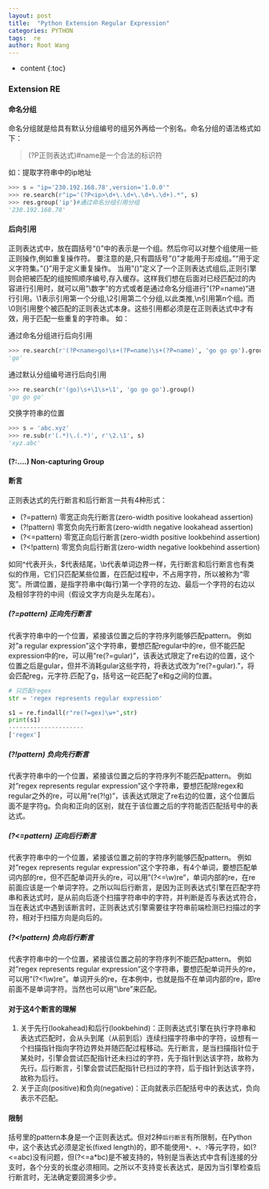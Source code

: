 ```yaml
---
layout: post
title:  "Python Extension Regular Expression"
categories: PYTHON
tags:  re
author: Root Wang
---
```


* content
{:toc}

### Extension RE

#### 命名分组

命名分组就是给具有默认分组编号的组另外再给一个别名。命名分组的语法格式如下：

> (?P<name>正则表达式)#name是一个合法的标识符

如：提取字符串中的ip地址
```python
>>> s = "ip='230.192.168.78',version='1.0.0'"
>>> re.search(r"ip='(?P<ip>\d+\.\d+\.\d+\.\d+).*", s)
>>> res.group('ip')#通过命名分组引用分组
'230.192.168.78'
```

#### 后向引用

正则表达式中，放在圆括号“()”中的表示是一个组。然后你可以对整个组使用一些正则操作,例如重复操作符。 
要注意的是,只有圆括号”()”才能用于形成组。”“用于定义字符集。”{}”用于定义重复操作。 
当用”()”定义了一个正则表达式组后,正则引擎则会把被匹配的组按照顺序编号,存入缓存。这样我们想在后面对已经匹配过的内容进行引用时，就可以用”\数字”的方式或者是通过命名分组进行”(?P=name)“进行引用。\1表示引用第一个分组,\2引用第二个分组,以此类推,\n引用第n个组。而\0则引用整个被匹配的正则表达式本身。这些引用都必须是在正则表达式中才有效，用于匹配一些重复的字符串。 
如：

通过命名分组进行后向引用
```python
>>> re.search(r'(?P<name>go)\s+(?P=name)\s+(?P=name)', 'go go go').group('name')
'go'
```

通过默认分组编号进行后向引用
```python
>>> re.search(r'(go)\s+\1\s+\1', 'go go go').group()
'go go go'
```

交换字符串的位置
```python
>>> s = 'abc.xyz'
>>> re.sub(r'(.*)\.(.*)', r'\2.\1', s)
'xyz.abc'
```

#### (?:....) Non-capturing Group



#### 断言

正则表达式的先行断言和后行断言一共有4种形式： 
* (?=pattern) 零宽正向先行断言(zero-width positive lookahead assertion) 
* (?!pattern) 零宽负向先行断言(zero-width negative lookahead assertion) 
* (?<=pattern) 零宽正向后行断言(zero-width positive lookbehind assertion) 
* (?<!pattern) 零宽负向后行断言(zero-width negative lookbehind assertion) 

如同^代表开头，$代表结尾，\b代表单词边界一样，先行断言和后行断言也有类似的作用，它们只匹配某些位置，在匹配过程中，不占用字符，所以被称为“零宽”。所谓位置，是指字符串中(每行)第一个字符的左边、最后一个字符的右边以及相邻字符的中间（假设文字方向是头左尾右）。

##### (?=pattern) 正向先行断言 

代表字符串中的一个位置，紧接该位置之后的字符序列能够匹配pattern。 
例如对”a regular expression”这个字符串，要想匹配regular中的re，但不能匹配expression中的re，可以用”re(?=gular)”，该表达式限定了re右边的位置，这个位置之后是gular，但并不消耗gular这些字符，将表达式改为”re(?=gular).”，将会匹配reg，元字符.匹配了g，括号这一砣匹配了e和g之间的位置。

```python
# 只匹配regex
str = 'regex represents regular expression'

s1 = re.findall(r"re(?=gex)\w+",str)
print(s1)
---------------------
['regex']
```

##### (?!pattern) 负向先行断言 
代表字符串中的一个位置，紧接该位置之后的字符序列不能匹配pattern。 
例如对”regex represents regular expression”这个字符串，要想匹配除regex和regular之外的re，可以用”re(?!g)”，该表达式限定了re右边的位置，这个位置后面不是字符g。负向和正向的区别，就在于该位置之后的字符能否匹配括号中的表达式。

##### (?<=pattern) 正向后行断言 
代表字符串中的一个位置，紧接该位置之前的字符序列能够匹配pattern。 
例如对”regex represents regular expression”这个字符串，有4个单词，要想匹配单词内部的re，但不匹配单词开头的re，可以用”(?<=\w)re”，单词内部的re，在re前面应该是一个单词字符。之所以叫后行断言，是因为正则表达式引擎在匹配字符串和表达式时，是从前向后逐个扫描字符串中的字符，并判断是否与表达式符合，当在表达式中遇到该断言时，正则表达式引擎需要往字符串前端检测已扫描过的字符，相对于扫描方向是向后的。

##### (?<!pattern) 负向后行断言 
代表字符串中的一个位置，紧接该位置之前的字符序列不能匹配pattern。 
例如对”regex represents regular expression”这个字符串，要想匹配单词开头的re，可以用”(?<!\w)re”。单词开头的re，在本例中，也就是指不在单词内部的re，即re前面不是单词字符。当然也可以用”\bre”来匹配。


#### 对于这4个断言的理解 
1. 关于先行(lookahead)和后行(lookbehind)：正则表达式引擎在执行字符串和表达式匹配时，会从头到尾（从前到后）连续扫描字符串中的字符，设想有一个扫描指针指向字符边界处并随匹配过程移动。先行断言，是当扫描指针位于某处时，引擎会尝试匹配指针还未扫过的字符，先于指针到达该字符，故称为先行。后行断言，引擎会尝试匹配指针已扫过的字符，后于指针到达该字符，故称为后行。 
2. 关于正向(positive)和负向(negative)：正向就表示匹配括号中的表达式，负向表示不匹配。


#### 限制
括号里的pattern本身是一个正则表达式。但对2种`后行断言`有所限制，在Python中，这个表达式必须是定长(fixed length)的，即不能使用`*、+、?`等元字符，如(?<=abc)没有问题，但(?<=a*bc)是不被支持的，特别是当表达式中含有|连接的分支时，各个分支的长度必须相同。之所以不支持变长表达式，是因为当引擎检查后行断言时，无法确定要回溯多少步。
